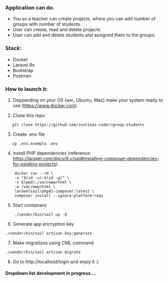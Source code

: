 ### Application can do.

- You as a teacher can create projects, where you can add number of groups with number of students.
- User can create, read and delete projects.
- User can add and delete students and assigned them to the groups.



### Stack:

- Docker
- Laravel 9x
- Bootstrap
- Postman

### How to launch it:

1. Deppending on your OS (win, Ubuntu, Mac) make your system ready to use (https://www.docker.com).

2. Clone this repo
```
   git clone https://github.com/Justinas-coder/group-students
```
3. Create .env file
```
   cp .env.example .env
```
4. Install PHP dependencies (reference: https://laravel.com/docs/9.x/sail#installing-composer-dependencies-for-existing-projects)
```
    docker run --rm \
    -u "$(id -u):$(id -g)" \
    -v $(pwd):/var/www/html \
    -w /var/www/html \
    laravelsail/php81-composer:latest \
    composer install --ignore-platform-reqs
```
5. Start containers
```
    ./vendor/bin/sail up -d
```
6. Generate app encryption key
```
./vendor/bin/sail artisan key:generate
```
7. Make migrations using CML command
```
./vendor/bin/sail artisan migrate
```

8. Go to http://localhost/login  and enjoy it :)

#### Dropdown list development in progress....




